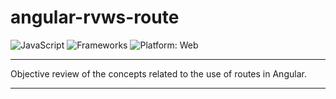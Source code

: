 # angular-rvws-route

![JavaScript](https://img.shields.io/badge/JavaScript-yellow?logo=javascript&logoColor=white) 
![Frameworks](https://img.shields.io/badge/Angular-darkred?style=flat&logo=angular&logoColor=white)
![Platform: Web](https://img.shields.io/badge/Platform-Web-blue?logo=google-chrome) 

---

Objective review of the concepts related to the use of routes in Angular.

---
